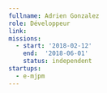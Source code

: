 ```yaml
---
fullname: Adrien Gonzalez
role: Développeur
link:
missions:
  - start: '2018-02-12'
    end:  '2018-06-01'
    status: independent
startups:
  - e-mjpm
---
```

